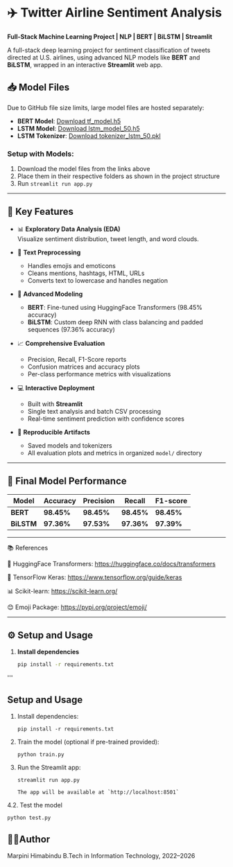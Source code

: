 # ✈️ Twitter Airline Sentiment Analysis

**Full-Stack Machine Learning Project | NLP | BERT | BiLSTM | Streamlit**

A full-stack deep learning project for sentiment classification of tweets directed at U.S. airlines, using advanced NLP models like **BERT** and **BiLSTM**, wrapped in an interactive **Streamlit** web app.

## 📥 Model Files

Due to GitHub file size limits, large model files are hosted separately:

- **BERT Model**: [Download tf_model.h5](https://drive.google.com/file/d/YOUR_FILE_ID)
- **LSTM Model**: [Download lstm_model_50.h5](https://drive.google.com/file/d/YOUR_FILE_ID)
- **LSTM Tokenizer**: [Download tokenizer_lstm_50.pkl](https://drive.google.com/file/d/YOUR_FILE_ID)

### Setup with Models:
1. Download the model files from the links above
2. Place them in their respective folders as shown in the project structure
3. Run `streamlit run app.py`

---

## 🚀 Key Features

- 📊 **Exploratory Data Analysis (EDA)**  
  Visualize sentiment distribution, tweet length, and word clouds.

- 🧹 **Text Preprocessing**  
  - Handles emojis and emoticons  
  - Cleans mentions, hashtags, HTML, URLs  
  - Converts text to lowercase and handles negation

- 🧠 **Advanced Modeling**
  - **BERT**: Fine-tuned using HuggingFace Transformers (98.45% accuracy)
  - **BiLSTM**: Custom deep RNN with class balancing and padded sequences (97.36% accuracy)

- 📈 **Comprehensive Evaluation**
  - Precision, Recall, F1-Score reports  
  - Confusion matrices and accuracy plots  
  - Per-class performance metrics with visualizations

- 💻 **Interactive Deployment**
  - Built with **Streamlit**  
  - Single text analysis and batch CSV processing
  - Real-time sentiment prediction with confidence scores

- 💾 **Reproducible Artifacts**
  - Saved models and tokenizers
  - All evaluation plots and metrics in organized `model/` directory

---

## 🧪 Final Model Performance

| Model      | Accuracy | Precision | Recall   | F1-score |
|------------|----------|-----------|----------|----------|
| **BERT**   | **98.45%** | **98.45%** | **98.45%** | **98.45%** |
| **BiLSTM** | **97.36%** | **97.53%** | **97.36%** | **97.39%** |

---

📚 References

🤗 HuggingFace Transformers: https://huggingface.co/docs/transformers

📘 TensorFlow Keras: https://www.tensorflow.org/guide/keras

📊 Scikit-learn: https://scikit-learn.org/

😊 Emoji Package: https://pypi.org/project/emoji/


---

## ⚙️ Setup and Usage

1. **Install dependencies**
   ```bash
   pip install -r requirements.txt
'''


## Setup and Usage

1. Install dependencies:
   ```
   pip install -r requirements.txt
   ```
2. Train the model (optional if pre-trained provided):
   ```
   python train.py
   ```
3. Run the Streamlit app:
   ```
   streamlit run app.py
   
   The app will be available at `http://localhost:8501`
   ```
   
4.2. Test the model 
   ```
   python test.py
   ```
## 👩‍💻Author

Marpini Himabindu
B.Tech in Information Technology, 2022–2026

